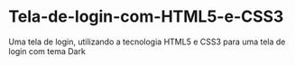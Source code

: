 # Tela-de-login-com-HTML5-e-CSS3
Uma tela de login, utilizando a tecnologia HTML5 e CSS3 para uma tela de login com tema Dark
